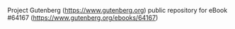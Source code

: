 Project Gutenberg (https://www.gutenberg.org) public repository for
eBook #64167 (https://www.gutenberg.org/ebooks/64167)
